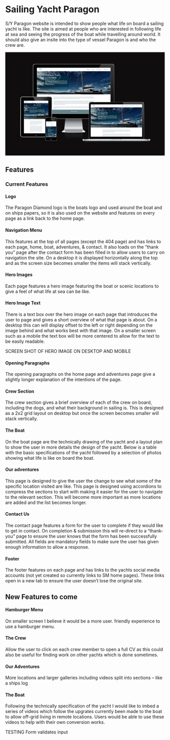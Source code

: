 # Sailing Yacht Paragon

S/Y Paragon website is intended to show people what life on board a sailing yacht is like. The site is aimed at people who are interested in following life at sea and seeing the progress of the boat while travelling around world. It should also give an insite into the type of vessel Paragon is and who the crew are. 

![responsivenessmockup](/assests/images-readme/responsiveness-mockup.png)

## Features

### Current Features


#### Logo 
The Paragon Diamond logo is the boats logo and used around the boat and on ships papers, so it is also used on the website and features on every page as a link back to the home page. 

#### Navigation Menu 
This features at the top of all pages (except the 404 page) and has links to each page, home, boat, adventures, & contact. It also loads on the “thank you” page after the contact form has been filled in to allow users to carry on navigation the site. On a desktop it is displayed horizontally along the top and as the screen size becomes smaller the items will stack vertically. 

#### Hero Images 
Each page features a hero image featuring the boat or scenic locations to give a feel of what life at sea can be like. 

#### Hero Image Text 
There is a text box over the hero image on each page that introduces the user to page and gives a short overview of what that page is about. On a desktop this can will display offset to the left or right depending on the image behind and what works best with that image. On a smaller screen such as a mobile the text box will be more centered to allow for the text to be easily readable. 

SCREEN SHOT OF HERO IMAGE ON DESKTOP AND MOBILE

#### Opening Paragraphs 
The opening paragraphs on the home page and adventures page give a slightly longer explanation of the intentions of the page.  

#### Crew Section 
The crew section gives a brief overview of each of the crew on board, including the dogs, and what their background in sailing is. This is designed as a 2x2 grid layout on desktop but once the screen becomes smaller will stack vertically. 

#### The Boat 
On the boat page are the technically drawing of the yacht and a layout plan to show the user in more details the design of the yacht. Below is a table with the basic specifications of the yacht followed by a selection of photos showing what life is like on board the boat.

#### Our adventures  
This page is designed to give the user the change to see what some of the specific location visited are like. This page is designed using accordions to compress the sections to start with making it easier for the user to navigate to the relevant section. This will become more important as more locations are added and the list becomes longer. 

#### Contact Us  
The contact page features a form for the user to complete if they would like to get in contact. On completion & submission this will re-direct to a “thank-you” page to ensure the user knows that the form has been successfully submitted. All fields are mandatory fields to make sure the user has given enough information to allow a response. 

#### Footer
The footer features on each page and has links to the yachts social media accounts (not yet created so currently links to SM home pages). These links open in a new tab to ensure the user doesn’t lose the original site. 


## New Features to come

#### Hamburger Menu
On smaller screen I believe it would be a more user. friendly experience to use a hamburger menu.

 #### The Crew
Allow the user to click on each crew member to open a full CV as this could also be useful for finding work on other yachts which is done sometimes. 

#### Our Adventures
More locations and larger galleries including videos split into sections – like a ships log

#### The Boat 
Following the technically specification of the yacht I would like to imbed a series of videos which follow the upgrates currently been made to the boat to allow off-grid living in remote locations. Users would be able to use these videos to help with their own conversion works. 




TESTING 
Form validates input 


